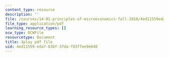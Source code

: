 ```yaml
---
content_type: resource
description: ''
file: /courses/14-01-principles-of-microeconomics-fall-2018/4ed11559eda783bf37daf83ffee9e646_DxXB8Q5AWvw.pdf
file_type: application/pdf
learning_resource_types: []
ocw_type: OCWFile
resourcetype: Document
title: 3play pdf file
uid: 4ed11559-eda7-83bf-37da-f83ffee9e646
---
```

